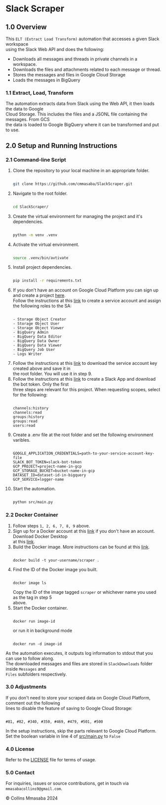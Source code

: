 # Slack Scraper
## 1.0 Overview
This `ELT (Extract Load Transform)` automation that accesses a
given Slack workspace<br> using the Slack Web API and does the following:

- Downloads all messages and threads in private channels in a workspace.
- Downloads the files and attachments related to each message or thread.
- Stores the messages and files in Google Cloud Storage
- Loads the messages in BigQuery

### 1.1 Extract, Load, Transform
The automation extracts data from Slack using the Web API, it then loads the data to Google<br>
Cloud Storage. This includes the files and a JSONL file containing the messages. From GCS<br>
the data is loaded to Google BigQuery where it can be transformed and put to use.<br>

## 2.0 Setup and Running Instructions
### 2.1 Command-line Script
1. Clone the repository to your local machine in an appropriate folder.<br>
    ```bash

    git clone https://github.com/cmmasaba/SlackScraper.git

    ```
2. Navigate to the root folder.
    ```bash

    cd SlackScraper/

    ```
3. Create the virtual environment for managing the project and it's dependencies.
    ```bash

    python -m venv .venv

    ```
4. Activate the virtual environment.
    ```bash

    source .venv/bin/avtivate

    ```
5. Install project dependencies.
    ```bash

    pip install -r requirements.txt

    ```
6. If you don't have an account on Google Cloud Platform you can sign up and create a project
   [here](https://cloud.google.com/?hl=en).<br>
   Follow the instructions at this [link](https://cloud.google.com/iam/docs/service-accounts-create#iam-service-accounts-create-console) to create a service account and assign the following roles to the SA:<br>
   ```

   - Storage Object Creator
   - Storage Object User
   - Storage Object Viewer
   - BigQuery Admin
   - BigQuery Data Editor
   - BigQuery Data Owner
   - BigQuery Data Viewer
   - BigQuery Job User
   - Logs Writer

    ```
7. Follow the instructions at this [link](https://cloud.google.com/iam/docs/keys-create-delete) to download the service account key created above and save it in<br> the root folder. You will use it in step 9.
8. Follow the instructions at this [link](https://api.slack.com/quickstart) to create a Slack App and download the bot token. Only the first<br>
three steps are relevant for this project. When requesting scopes, select for the following:
    ```
    
    channels:history
    channels:read
    groups:history
    groups:read
    users:read

    ```
9. Create a .env file at the root folder and set the following environment varibles.
    ```

    GOOGLE_APPLICATION_CREDENTIALS=path-to-your-service-account-key-file
    SLACK_BOT_TOKEN=slack-bot-token
    GCP_PROJECT=project-name-in-gcp
    GCP_STORAGE_BUCKET=bucket-name-in-gcp
    DATASET_ID=dataset-id-in-bigquery
    GCP_SERVICE=logger-name

    ```
10. Start the automation.
    ```bash

    python src/main.py

    ```

### 2.2 Docker Container
1. Follow steps `1, 2, 6, 7, 8, 9` above.
2. Sign up for a Docker account at this [link](https://app.docker.com/signup) if you don't have an account. Download Docker Desktop<br>
 at this [link](https://docs.docker.com/get-started/get-docker/).
4. Build the Docker image. More instructions can be found at this [link](https://docs.docker.com/get-started/docker-concepts/building-images/build-tag-and-publish-an-image/).
    ```

    docker build -t your-username/scraper .

    ```
5. Find the ID of the Docker image you built.
    ```

    docker image ls

    ```
    Copy the ID of the image tagged `scraper` or whichever name you used as the tag in step 5<br>above.
6. Start the Docker container.
    ```

    docker run image-id

    ```
    or run it in background mode
    ```

    docker run -d image-id

    ```

As the automation executes, it outputs log information to stdout that you can use to follow along.<br>
The downloaded messages and files are stored in `SlackDownloads` folder inside `Messages` and <br>
`Files` subfolders respectively.

### 3.0 Adjustments
If you don't need to store your scraped data on Google Cloud Platform, comment out the following<br>
lines to disable the feature of saving to Google Cloud Storage:
```

#81, #82, #340, #350, #469, #479, #501, #500

```
In the setup instructions, skip the parts relevant to Google Cloud Platform.<br>
Set the boolean variable in line 4 of [src/main.py](src/main.py) to `False`

### 4.0 License
Refer to the [LICENSE](LICENSE) file for terms of usage. 

### 5.0 Contact
For inquiries, issues or source contributions, get in touch via `mmasabacollins9@gmail.com`.

&copy; Collins Mmasaba 2024